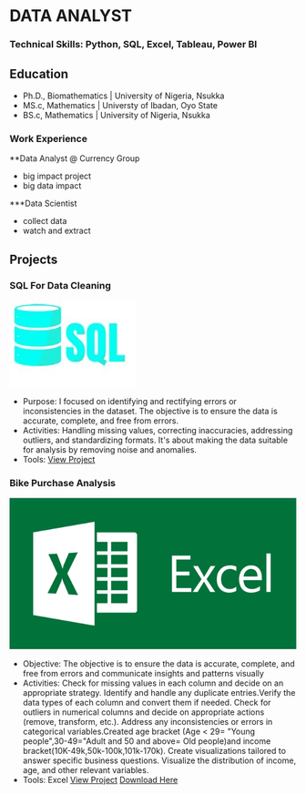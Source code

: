 # DATA ANALYST

### Technical Skills: Python, SQL, Excel, Tableau, Power BI

## Education 
- Ph.D., Biomathematics | University of Nigeria, Nsukka
- MS.c, Mathematics | Universty of Ibadan, Oyo State
- BS.c, Mathematics | University of Nigeria, Nsukka

### Work Experience
**Data Analyst @ Currency Group
- big impact project
- big data impact

***Data Scientist
- collect data
- watch and extract

## Projects
### SQL For Data Cleaning
![SQL](assets/image/SQL.jpg)
- Purpose: I focused on identifying and rectifying errors or inconsistencies in the dataset. The objective is to ensure the data is accurate, complete, and free from errors.
- Activities: Handling missing values, correcting inaccuracies, addressing outliers, and standardizing formats. It's about making the data suitable for analysis by removing noise and anomalies.
- Tools: 
[View Project](https://github.com/Arinzeluke/SQL-FOR-DATA-CLEANING)


### Bike Purchase Analysis
![Excel](assets/image/Exce.jpg)
- Objective: The objective is to ensure the data is accurate, complete, and free from errors and communicate insights and patterns visually
- Activities: Check for missing values in each column and decide on an appropriate strategy.
Identify and handle any duplicate entries.Verify the data types of each column and convert them if needed. Check for outliers in numerical columns and decide on appropriate actions (remove, transform, etc.). Address any inconsistencies or errors in categorical variables.Created age bracket (Age < 29= "Young people",30-49="Adult and 50 and above= Old people)and income bracket(10K-49k,50k-100k,101k-170k). Create visualizations tailored to answer specific business questions. Visualize the distribution of income, age, and other relevant variables.
- Tools: Excel 
[View Project](https://1drv.ms/x/c/39910e63a33a86fb/ETstoa0b8QJFhOD9pkeeeKwBXJG49VebFB_bsRmGVCejWA?e=QDzzYJ)
  [Download Here](https://github.com/Arinzeluke/Excel-for-Data-Analysis/blob/main/Excel%20Project%20Dataset.xlsx)


 
